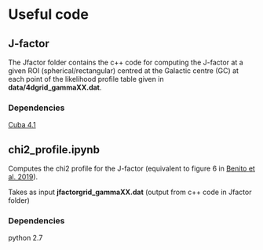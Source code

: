 # Useful code

## J-factor

The Jfactor folder contains the c++ code for computing the J-factor at 
a given ROI (spherical/rectangular) centred at the Galactic centre (GC) at each point of the likelihood profile table
given in **data/4dgrid_gammaXX.dat**.


### Dependencies 
 [Cuba 4.1](http://www.feynarts.de/cuba/)


## chi2_profile.ipynb

Computes the chi2 profile for the J-factor (equivalent to figure 6 in [Benito et al. 2019](https://arxiv.org/pdf/1901.02460.pdf)).

Takes as input **jfactorgrid_gammaXX.dat** (output from c++ code in Jfactor folder)


### Dependencies
python 2.7


